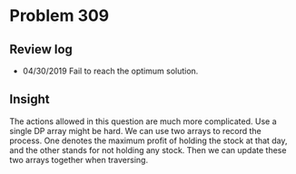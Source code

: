 # Problem 309
## Review log
+ 04/30/2019 Fail to reach the optimum solution.

## Insight
The actions allowed in this question are much more complicated. Use a single DP array might be hard. We can use two arrays to record the process. One denotes the maximum profit of holding the stock at that day, and the other stands for not holding any stock. Then we can update these two arrays together when traversing.
